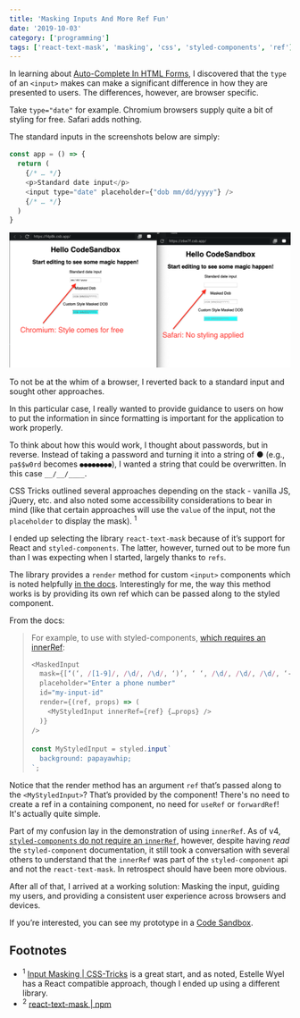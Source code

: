 ```yaml
---
title: 'Masking Inputs And More Ref Fun'
date: '2019-10-03'
category: ['programming']
tags: ['react-text-mask', 'masking', 'css', 'styled-components', 'ref']
---
```


In learning about [Auto-Complete In HTML Forms](../../2019-10-07/auto-complete-forms), I discovered that the `type` of an `<input>` makes can make a significant difference in how they are presented to users. The differences, however, are browser specific.

Take `type="date"` for example. Chromium browsers supply quite a bit of styling for free. Safari adds nothing.

The standard inputs in the screenshots below are simply:

```javascript
const app = () => {
  return (
    {/* … */}
    <p>Standard date input</p>
    <input type="date" placeholder={"dob mm/dd/yyyy"} />
    {/* … */}
  )
}
```

![comparing chromium to safari browser rendering](./browser-comparison-inputs.png)

To not be at the whim of a browser, I reverted back to a standard input and sought other approaches.

In this particular case, I really wanted to provide guidance to users on how to put the information in since formatting is important for the application to work properly.

To think about how this would work, I thought about passwords, but in reverse. Instead of taking a password and turning it into a string of ● (e.g., `pa$$w0rd` becomes `●●●●●●●●`), I wanted a string that could be overwritten. In this case `__/__/____`.

CSS Tricks outlined several approaches depending on the stack - vanilla JS, jQuery, etc. and also noted some accessibility considerations to bear in mind (like that certain approaches will use the `value` of the input, not the `placeholder` to display the mask). <sup>1</sup>

I ended up selecting the library `react-text-mask` because of it’s support for React and `styled-components`. The latter, however, turned out to be more fun than I was expecting when I started, largely thanks to `refs`.

The library provides a `render` method for custom `<input>` components which is noted helpfully [in the docs](https://www.npmjs.com/package/react-text-mask#customize-rendered-input-component). Interestingly for me, the way this method works is by providing its own ref which can be passed along to the styled component.

From the docs:

> For example, to use with styled-components, [which requires an innerRef](https://www.styled-components.com/docs/advanced#refs):
>
> ```javascript
> <MaskedInput
>   mask={[‘(‘, /[1-9]/, /\d/, /\d/, ‘)’, ‘ ‘, /\d/, /\d/, /\d/, ‘-‘, /\d/, /\d/, /\d/, /\d/]}
>   placeholder="Enter a phone number"
>   id="my-input-id"
>   render={(ref, props) => (
>     <MyStyledInput innerRef={ref} {…props} />
>   )}
> />
>
> const MyStyledInput = styled.input`
>   background: papayawhip;
> `;
> ```

Notice that the render method has an argument `ref` that’s passed along to the `<MyStyledInput>`? That’s provided by the component! There's no need to create a ref in a containing component, no need for `useRef` or `forwardRef`! It's actually quite simple.

Part of my confusion lay in the demonstration of using `innerRef`. As of v4, [`styled-components` do not require an `innerRef`](https://www.styled-components.com/docs/api#deprecated-innerref-prop), however, despite having _read_ the `styled-component` documentation, it still took a conversation with several others to understand that the `innerRef` was part of the `styled-component` api and not the `react-text-mask`. In retrospect should have been more obvious.

After all of that, I arrived at a working solution: Masking the input, guiding my users, and providing a consistent user experience across browsers and devices.

If you’re interested, you can see my prototype in a [Code Sandbox](https://codesandbox.io/s/masked-inputs-z6w7f).

## Footnotes

- <sup>1</sup> [Input Masking | CSS-Tricks](https://css-tricks.com/input-masking/) is a great start, and as noted, Estelle Wyel has a React compatible approach, though I ended up using a different library.
- <sup>2</sup> [react-text-mask | npm](https://www.npmjs.com/package/react-text-mask)
